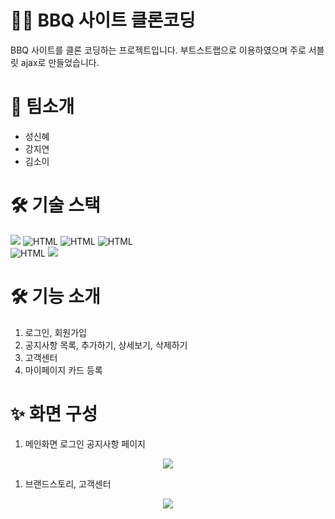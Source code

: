 
# 🙋‍♀️ BBQ 사이트 클론코딩 
BBQ 사이트를 클론 코딩하는 프로젝트입니다. 
부트스트랩으로 이용하였으며 주로 서블릿 ajax로 만들었습니다. 


# 👭 팀소개
- 성신혜
- 강지연
- 김소이




# 🛠 기술 스택
<img src="https://img.shields.io/badge/java-007396?style=for-the-badge&logo=java&logoColor=white"> <img alt="HTML" src ="https://img.shields.io/badge/Html-E34F26.svg?&style=for-the-badge&logo=HTML5&logoColor=white"/>
<img alt="HTML" src ="https://img.shields.io/badge/CSS3-FF9933.svg?&style=for-the-badge&logo=CSS3&logoColor=white"/>
 <img alt="HTML" src ="https://img.shields.io/badge/JavaScript-F7DF1E.svg?&style=for-the-badge&logo=JAVASCRIPT&logoColor=white"/>        
<img alt="HTML" src ="https://img.shields.io/badge/JQuery-0769AD.svg?&style=for-the-badge&logo=JQUERY&logoColor=white"/></div>
<img src="https://img.shields.io/badge/bootstrap-7952B3?style=for-the-badge&logo=bootstrap&logoColor=white">




# 🛠 기능 소개
1. 로그인, 회원가입
2. 공지사항 목록, 추가하기, 상세보기, 삭제하기 
3. 고객센터 
4. 마이페이지 카드 등록 

# ✨ 화면 구성

1. 메인화면 로그인 공지사항 페이지 
<p align="center">
 <img src="https://user-images.githubusercontent.com/107236098/191862938-8ca33fae-fa5f-4cd3-a93d-49dda1ce6f1c.gif">
 </p>
 

 
 
 1. 브랜드스토리, 고객센터 
<p align="center">
 <img src="https://user-images.githubusercontent.com/107236098/191863583-846d29e8-555b-4826-834c-21c34ebb877a.gif">
 </p>


